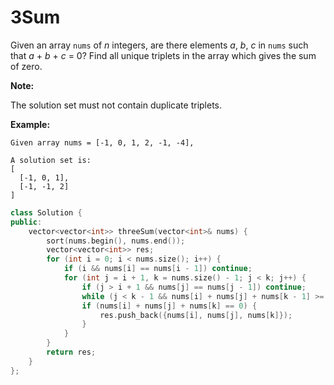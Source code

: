 #  3Sum

Given an array `nums` of *n* integers, are there elements *a*, *b*, *c* in `nums` such that *a* + *b* + *c* = 0? Find all unique triplets in the array which gives the sum of zero.

**Note:**

The solution set must not contain duplicate triplets.

**Example:**

```
Given array nums = [-1, 0, 1, 2, -1, -4],

A solution set is:
[
  [-1, 0, 1],
  [-1, -1, 2]
]
```

```c++
class Solution {
public:
    vector<vector<int>> threeSum(vector<int>& nums) {
        sort(nums.begin(), nums.end());
        vector<vector<int>> res;
        for (int i = 0; i < nums.size(); i++) {
            if (i && nums[i] == nums[i - 1]) continue;
            for (int j = i + 1, k = nums.size() - 1; j < k; j++) {
                if (j > i + 1 && nums[j] == nums[j - 1]) continue;
                while (j < k - 1 && nums[i] + nums[j] + nums[k - 1] >= 0) k--;
                if (nums[i] + nums[j] + nums[k] == 0) {
                    res.push_back({nums[i], nums[j], nums[k]});
                }
            }
        }
        return res;
    }
};
```

